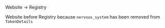 Website -> Registry

Website before Registry because `nervous_system` has been removed from `TokenDetails`
